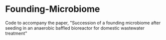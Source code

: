 # Founding-Microbiome
Code to accompany the paper, "Succession of a founding microbiome after seeding in an anaerobic baffled bioreactor for domestic wastewater treatment"
